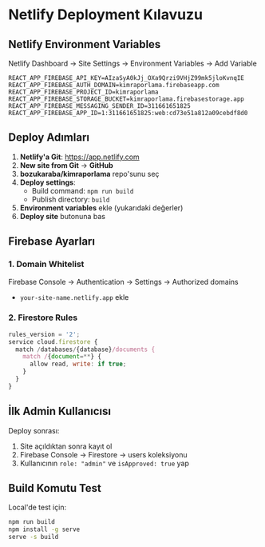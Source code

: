 # Netlify Deployment Kılavuzu

## Netlify Environment Variables

Netlify Dashboard → Site Settings → Environment Variables → Add Variable

```
REACT_APP_FIREBASE_API_KEY=AIzaSyA0kJj_OXa9Qrzi9VHjZ99mk5jloKvnqIE
REACT_APP_FIREBASE_AUTH_DOMAIN=kimraporlama.firebaseapp.com
REACT_APP_FIREBASE_PROJECT_ID=kimraporlama
REACT_APP_FIREBASE_STORAGE_BUCKET=kimraporlama.firebasestorage.app
REACT_APP_FIREBASE_MESSAGING_SENDER_ID=311661651825
REACT_APP_FIREBASE_APP_ID=1:311661651825:web:cd73e51a812a09cebdf8d0
```

## Deploy Adımları

1. **Netlify'a Git**: https://app.netlify.com
2. **New site from Git** → **GitHub**
3. **bozukaraba/kimraporlama** repo'sunu seç
4. **Deploy settings**:
   - Build command: `npm run build`
   - Publish directory: `build`
5. **Environment variables** ekle (yukarıdaki değerler)
6. **Deploy site** butonuna bas

## Firebase Ayarları

### 1. Domain Whitelist
Firebase Console → Authentication → Settings → Authorized domains
- `your-site-name.netlify.app` ekle

### 2. Firestore Rules
```javascript
rules_version = '2';
service cloud.firestore {
  match /databases/{database}/documents {
    match /{document=**} {
      allow read, write: if true;
    }
  }
}
```

## İlk Admin Kullanıcısı

Deploy sonrası:
1. Site açıldıktan sonra kayıt ol
2. Firebase Console → Firestore → users koleksiyonu
3. Kullanıcının `role: "admin"` ve `isApproved: true` yap

## Build Komutu Test

Local'de test için:
```bash
npm run build
npm install -g serve
serve -s build
``` 